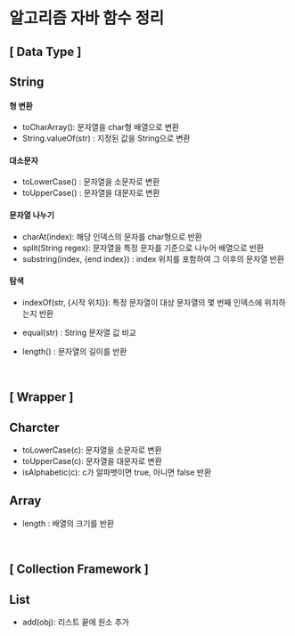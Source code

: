 # 알고리즘 자바 함수 정리

## [ Data Type ]

## String
#### 형 변환
* toCharArray(): 문자열을 char형 배열으로 변환
* String.valueOf(str) : 지정된 값을 String으로 변환

#### 대소문자
* toLowerCase() : 문자열을 소문자로 변환
* toUpperCase() : 문자열을 대문자로 변환

#### 문자열 나누기
* charAt(index): 해당 인덱스의 문자를 char형으로 반환
* split(String regex): 문자열을 특정 문자를 기준으로 나누어 배열으로 반환
* substring(index, {end index}) : index 위치를 포함하여 그 이후의 문자열 반환

#### 탐색
* indexOf(str, {시작 위치}): 특정 문자열이 대상 문자열의 몇 번째 인덱스에 위치하는지 반환
* equal(str) : String 문자열 값 비교

* length() : 문자열의 길이를 반환


<br>


## [ Wrapper ]

## Charcter
* toLowerCase(c): 문자열을 소문자로 변환
* toUpperCase(c): 문자열을 대문자로 변환
* isAlphabetic(c): c가 알파벳이면 true, 아니면 false 반환

## Array
* length : 배열의 크기를 반환


<br>

## [ Collection Framework ]

## List 
* add(obj): 리스트 끝에 원소 추가  
